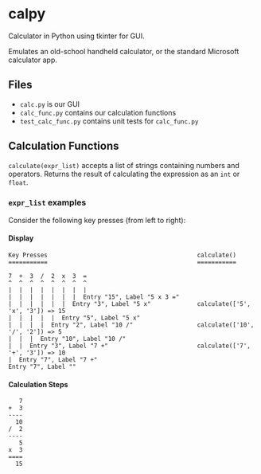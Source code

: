 # calpy

Calculator in Python using tkinter for GUI.

Emulates an old-school handheld calculator, or the standard Microsoft calculator app.

## Files

* `calc.py` is our GUI
* `calc_func.py` contains our calculation functions
* `test_calc_func.py` contains unit tests for `calc_func.py`

## Calculation Functions

`calculate(expr_list)` accepts a list of strings containing numbers and operators.
Returns the result of calculating the expression as an `int` or `float`.

### `expr_list` examples

Consider the following key presses (from left to right):

#### Display

```
Key Presses                                          calculate()
===========                                          ===========

7  +  3  /  2  x  3  =
^  ^  ^  ^  ^  ^  ^  ^
|  |  |  |  |  |  |  |
|  |  |  |  |  |  |  Entry "15", Label "5 x 3 ="
|  |  |  |  |  |  Entry "3", Label "5 x"             calculate(['5', 'x', '3']) => 15
|  |  |  |  |  Entry "5", Label "5 x"
|  |  |  |  Entry "2", Label "10 /"                  calculate(['10', '/', '2']) => 5
|  |  |  Entry "10", Label "10 /"
|  |  Entry "3", Label "7 +"                         calculate(['7', '+', '3']) => 10
|  Entry "7", Label "7 +"
Entry "7", Label ""
```

#### Calculation Steps

```
   7
+  3
----
  10
/  2
----
   5
x  3
====
  15
```

